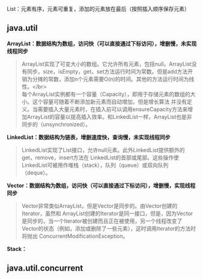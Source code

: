 List：元素有序，元素可重复，添加的元素放在最后（按照插入顺序保存元素）

## **java.util**

**ArrayList：数据结构为数组，访问快（可以直接通过下标访问），增删慢，未实现线程同步**

> ArrayList实现了可变大小的数组。它允许所有元素，包括null。ArrayList没有同步。size，isEmpty，get，set方法运行时间为常数。但是add方法开销为分摊的常数，添加n个元素需要O\(n\)的时间。其他的方法运行时间为线性。&lt;/br&gt;  
> 每个ArrayList实例都有一个容量（Capacity），即用于存储元素的数组的大小。这个容量可随着不断添加新元素而自动增加，但是增长算法 并没有定义。当需要插入大量元素时，在插入前可以调用ensureCapacity方法来增加ArrayList的容量以提高插入效率。和LinkedList一样，ArrayList也是非同步的（unsynchronized）。

**LinkedList：数据结构为链表，增删速度快，查询慢，未实现线程同步**

> LinkedList实现了List接口，允许null元素。此外LinkedList提供额外的get，remove，insert方法在 LinkedList的首部或尾部。这些操作使LinkedList可被用作堆栈（stack），队列（queue）或双向队列（deque）。

**Vector：数据结构为数组，访问快（可以直接通过下标访问），增删慢，实现线程同步**

> Vector非常类似ArrayList，但是Vector是同步的。由Vector创建的Iterator，虽然和 ArrayList创建的Iterator是同一接口，但是，因为Vector是同步的，当一个Iterator被创建而且正在被使用，另一个线程改变了 Vector的状态（例如，添加或删除了一些元素），这时调用Iterator的方法时将抛出 ConcurrentModificationException。

** Stack：**

## java.util.concurrent



 



